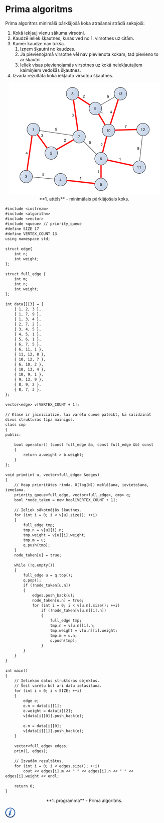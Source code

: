 # Prima algoritms

Prima algoritms minimālā pārklājošā koka atrašanai strādā sekojoši:

1. Kokā iekļauj vienu sākuma virsotni.
1. Kaudzē ieliek šķautnes, kuras ved no 1. virsotnes uz citām.
1. Kamēr kaudze nav tukša.
    1. Izņem šķautni no kaudzes.
    1. Ja pievienojamā virsotne vēl nav pievienota kokam, tad pievieno to ar šķautni.
    1. Ieliek visas pievienojamās virsotnes uz kokā neiekļautajiem kaimiņiem vedošās šķautnes.
1. Izvada rezultātā kokā iekļauto virsotņu šķautnes.

<center><img alt="Minimālais pārklājošais koks" src="/media/theory/prim.png" /></center>

<center>**1. attēls** - minimālais pārklājošais koks.</center>

```
#include <iostream>
#include <algorithm>
#include <vector>
#include <queue> // priority_queue
#define SIZE 17
#define VERTEX_COUNT 13
using namespace std;

struct edge{
    int n;
    int weight;
};

struct full_edge {
    int m;
    int n;
    int weight;
};

int data[][3] = {
    { 1, 2, 3 },
    { 1, 7, 9 },
    { 1, 3, 4 },
    { 2, 7, 2 },
    { 3, 4, 5 },
    { 4, 5, 1 },
    { 5, 6, 1 },
    { 6, 7, 5 },
    { 6, 11, 1 },
    { 11, 12, 8 },
    { 10, 12, 7 },
    { 6, 10, 2 },
    { 10, 13, 4 },
    { 10, 9, 1 },
    { 9, 13, 9 },
    { 8, 9, 2 },
    { 8, 7, 3 },
};

vector<edge> v[VERTEX_COUNT + 1];

// Klase ir jāinicializē, lai varētu queue pateikt, kā salīdzināt divus struktūras tipa mainīgos.
class cmp
{
public:

    bool operator() (const full_edge &a, const full_edge &b) const
    {
        return a.weight > b.weight;
    }
};

void prim(int u, vector<full_edge> &edges)
{
    // Heap prioritātes rinda. O(log(N)) meklēšana, ievietošana, izmešana.
    priority_queue<full_edge, vector<full_edge>, cmp> q;
    bool *node_taken = new bool[VERTEX_COUNT + 1];

    // Ieliek sākotnējās šķautnes.
    for (int i = 0; i < v[u].size(); ++i)
    {
        full_edge tmp;
        tmp.n = v[u][i].n;
        tmp.weight = v[u][i].weight;
        tmp.m = u;
        q.push(tmp);
    }
    node_taken[u] = true;

    while (!q.empty())
    {
        full_edge u = q.top();
        q.pop();
        if (!node_taken[u.n])
        {
            edges.push_back(u);
            node_taken[u.n] = true;
            for (int i = 0; i < v[u.n].size(); ++i)
                if (!node_taken[v[u.n][i].n])
                {
                    full_edge tmp;
                    tmp.n = v[u.n][i].n;
                    tmp.weight = v[u.n][i].weight;
                    tmp.m = u.n;
                    q.push(tmp);
                }
        }
    }
}

int main()
{
    // Ieliekam datus struktūras objektos.
    // Šeit varētu būt arī datu ielasīšana.
    for (int i = 0; i < SIZE; ++i)
    {
        edge e;
        e.n = data[i][1];
        e.weight = data[i][2];
        v[data[i][0]].push_back(e);

        e.n = data[i][0];
        v[data[i][1]].push_back(e);
    }

    vector<full_edge> edges;
    prim(1, edges);

    // Izvadām rezultātus.
    for (int i = 0; i < edges.size(); ++i)
        cout << edges[i].m << " " << edges[i].n << " " << edges[i].weight << endl;

    return 0;
}
```

<center>**1. programma** - Prima algoritms.</center>

<a href="http://en.wikipedia.org/wiki/Prim's_algorithm" target="_blank">![Vairāk informācija](/media/theory/information.png)</a>